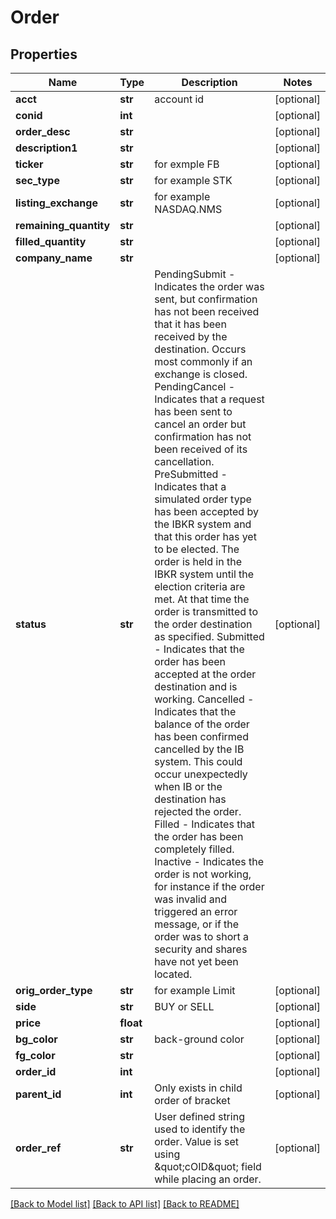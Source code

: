 # Order

## Properties
Name | Type | Description | Notes
------------ | ------------- | ------------- | -------------
**acct** | **str** | account id | [optional] 
**conid** | **int** |  | [optional] 
**order_desc** | **str** |  | [optional] 
**description1** | **str** |  | [optional] 
**ticker** | **str** | for exmple FB | [optional] 
**sec_type** | **str** | for example STK | [optional] 
**listing_exchange** | **str** | for example NASDAQ.NMS | [optional] 
**remaining_quantity** | **str** |  | [optional] 
**filled_quantity** | **str** |  | [optional] 
**company_name** | **str** |  | [optional] 
**status** | **str** | PendingSubmit - Indicates the order was sent, but confirmation has not been received that it has been received by the destination.                  Occurs most commonly if an exchange is closed. PendingCancel - Indicates that a request has been sent to cancel an order but confirmation has not been received of its cancellation. PreSubmitted - Indicates that a simulated order type has been accepted by the IBKR system and that this order has yet to be elected.                 The order is held in the IBKR system until the election criteria are met. At that time the order is transmitted to the order destination as specified.  Submitted - Indicates that the order has been accepted at the order destination and is working. Cancelled - Indicates that the balance of the order has been confirmed cancelled by the IB system.              This could occur unexpectedly when IB or the destination has rejected the order.   Filled - Indicates that the order has been completely filled.  Inactive - Indicates the order is not working, for instance if the order was invalid and triggered an error message,            or if the order was to short a security and shares have not yet been located.   | [optional] 
**orig_order_type** | **str** | for example Limit | [optional] 
**side** | **str** | BUY or SELL | [optional] 
**price** | **float** |  | [optional] 
**bg_color** | **str** | back-ground color | [optional] 
**fg_color** | **str** |  | [optional] 
**order_id** | **int** |  | [optional] 
**parent_id** | **int** | Only exists in child order of bracket | [optional] 
**order_ref** | **str** | User defined string used to identify the order. Value is set using \&quot;cOID\&quot; field while placing an order. | [optional] 

[[Back to Model list]](../README.md#documentation-for-models) [[Back to API list]](../README.md#documentation-for-api-endpoints) [[Back to README]](../README.md)



